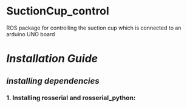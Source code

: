 # SuctionCup_control
ROS package for controlling the suction cup which is connected to an arduino UNO board

# *Installation Guide*
## *installing dependencies*
### 1. Installing rosserial and rosserial_python:


